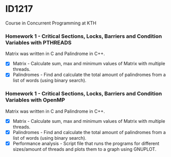# ID1217
Course in Concurrent Programming at KTH
### Homework 1 - Critical Sections, Locks, Barriers and Condition Variables with PTHREADS
Matrix was written in C and Palindrome in C++.
- [x] Matrix - Calculate sum, max and minimum values of Matrix with multiple threads.
- [x] Palindromes - Find and calculate the total amount of palindromes from a list of words (using binary search).

### Homework 1 - Critical Sections, Locks, Barriers and Condition Variables with OpenMP
Matrix was written in C and Palindrome in C++.
- [x] Matrix - Calculate sum, max and minimum values of Matrix with multiple threads.
- [x] Palindromes - Find and calculate the total amount of palindromes from a list of words (using binary search).
- [x] Performance analysis - Script file that runs the programs for different sizes/amount of threads and plots them to a graph using GNUPLOT.
